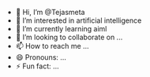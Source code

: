- 👋 Hi, I’m @Tejasmeta
- 👀 I’m interested in artificial intelligence 
- 🌱 I’m currently learning aiml
- 💞️ I’m looking to collaborate on ...
- 📫 How to reach me ...
- 😄 Pronouns: ...
- ⚡ Fun fact: ...

<!---
Tejasmeta/Tejasmeta is a ✨ special ✨ repository because its `README.md` (this file) appears on your GitHub profile.
You can click the Preview link to take a look at your changes.
--->

